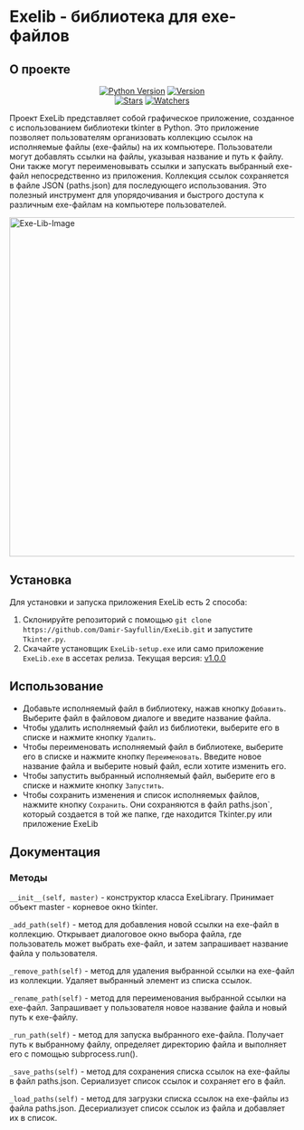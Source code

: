 # Exelib - библиотека для exe-файлов
## О проекте
<p align="center">
    <a href=https://www.python.org/downloads/release/python-3917><img src="https://img.shields.io/badge/Python-3.9-green?style=for-the-badge" alt="Python Version"></a>
    <a href=https://github.com/Damir-Sayfullin/ExeLib/releases/tag/v1.0.0><img src="https://img.shields.io/badge/Версия-1.0.0-red?style=for-the-badge" alt="Version"></a><br>
    <a href=https://github.com/Damir-Sayfullin/ExeLib/stargazers><img src="https://img.shields.io/github/stars/Damir-Sayfullin/ExeLib?style=for-the-badge&color=yellow&label=%D0%97%D0%B2%D0%B5%D0%B7%D0%B4%D1%8B" alt="Stars"></a>
    <a href=https://github.com/Damir-Sayfullin/ExeLib/watchers><img src="https://img.shields.io/github/watchers/Damir-Sayfullin/ExeLib?style=for-the-badge&label=%D0%9F%D1%80%D0%BE%D1%81%D0%BC%D0%BE%D1%82%D1%80%D1%8B" alt="Watchers"></a>
</p>
 
Проект ExeLib представляет собой графическое приложение, созданное с использованием библиотеки tkinter в Python. Это приложение позволяет пользователям организовать коллекцию ссылок на исполняемые файлы (exe-файлы) на их компьютере. Пользователи могут добавлять ссылки на файлы, указывая название и путь к файлу. Они также могут переименовывать ссылки и запускать выбранный exe-файл непосредственно из приложения. Коллекция ссылок сохраняется в файле JSON (paths.json) для последующего использования. Это полезный инструмент для упорядочивания и быстрого доступа к различным exe-файлам на компьютере пользователей.

<a href="https://ibb.co/kD5zHqz"><img src="https://i.ibb.co/FYmcx8c/Exe-Lib-Image.png" alt="Exe-Lib-Image" width=600></a> 

## Установка
Для установки и запуска приложения ExeLib есть 2 способа:
1. Склонируйте репозиторий с помощью `git clone https://github.com/Damir-Sayfullin/ExeLib.git` и запустите `Tkinter.py`.
2. Скачайте установщик `ExeLib-setup.exe` или само приложение `ExeLib.exe` в ассетах релиза. Текущая версия: [v1.0.0](https://github.com/Damir-Sayfullin/ExeLib/releases/tag/v1.0.0)

## Использование
- Добавьте исполняемый файл в библиотеку, нажав кнопку `Добавить`. Выберите файл в файловом диалоге и введите название файла.
- Чтобы удалить исполняемый файл из библиотеки, выберите его в списке и нажмите кнопку `Удалить`.
- Чтобы переименовать исполняемый файл в библиотеке, выберите его в списке и нажмите кнопку `Переименовать`. Введите новое название файла и выберите новый файл, если хотите изменить его.
- Чтобы запустить выбранный исполняемый файл, выберите его в списке и нажмите кнопку `Запустить`.
- Чтобы сохранить изменения и список исполняемых файлов, нажмите кнопку `Сохранить`. Они сохраняются в файл paths.json`, который создается в той же папке, где находится Tkinter.py или приложение ExeLib

## Документация
### Методы
`__init__(self, master)` - конструктор класса ExeLibrary. Принимает объект master - корневое окно tkinter.

`_add_path(self)` - метод для добавления новой ссылки на exe-файл в коллекцию. Открывает диалоговое окно выбора файла, где пользователь может выбрать exe-файл, и затем запрашивает название файла у пользователя.

`_remove_path(self)` - метод для удаления выбранной ссылки на exe-файл из коллекции. Удаляет выбранный элемент из списка ссылок.

`_rename_path(self)` - метод для переименования выбранной ссылки на exe-файл. Запрашивает у пользователя новое название файла и новый путь к exe-файлу.

`_run_path(self)` - метод для запуска выбранного exe-файла. Получает путь к выбранному файлу, определяет директорию файла и выполняет его с помощью subprocess.run().

`_save_paths(self)` - метод для сохранения списка ссылок на exe-файлы в файл paths.json. Сериализует список ссылок и сохраняет его в файл.

`_load_paths(self)` - метод для загрузки списка ссылок на exe-файлы из файла paths.json. Десериализует список ссылок из файла и добавляет их в список.
